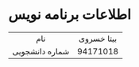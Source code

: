 # اطلاعات برنامه نویس

| ||
|:----------------:|:--------:|
|   نام  | بیتا خسروی |
|     شماره دانشجویی| 94171018 |  
